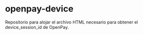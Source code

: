 # openpay-device
Repositorio para alojar el archivo HTML necesario para obtener el device_session_id de OpenPay.
